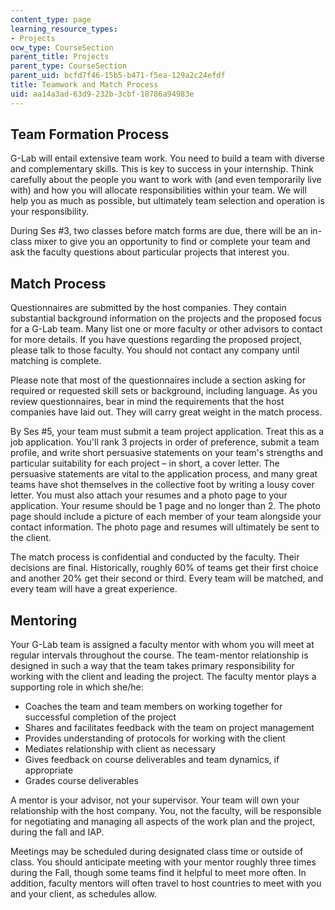 ```yaml
---
content_type: page
learning_resource_types:
- Projects
ocw_type: CourseSection
parent_title: Projects
parent_type: CourseSection
parent_uid: bcfd7f46-15b5-b471-f5ea-129a2c24efdf
title: Teamwork and Match Process
uid: aa14a3ad-63d9-232b-3cbf-18786a94983e
---
```


Team Formation Process
----------------------

G-Lab will entail extensive team work. You need to build a team with diverse and complementary skills. This is key to success in your internship. Think carefully about the people you want to work with (and even temporarily live with) and how you will allocate responsibilities within your team. We will help you as much as possible, but ultimately team selection and operation is your responsibility.

During Ses #3, two classes before match forms are due, there will be an in-class mixer to give you an opportunity to find or complete your team and ask the faculty questions about particular projects that interest you.

Match Process
-------------

Questionnaires are submitted by the host companies. They contain substantial background information on the projects and the proposed focus for a G-Lab team. Many list one or more faculty or other advisors to contact for more details. If you have questions regarding the proposed project, please talk to those faculty. You should not contact any company until matching is complete.

Please note that most of the questionnaires include a section asking for required or requested skill sets or background, including language. As you review questionnaires, bear in mind the requirements that the host companies have laid out. They will carry great weight in the match process.

By Ses #5, your team must submit a team project application. Treat this as a job application. You'll rank 3 projects in order of preference, submit a team profile, and write short persuasive statements on your team's strengths and particular suitability for each project – in short, a cover letter. The persuasive statements are vital to the application process, and many great teams have shot themselves in the collective foot by writing a lousy cover letter. You must also attach your resumes and a photo page to your application. Your resume should be 1 page and no longer than 2. The photo page should include a picture of each member of your team alongside your contact information. The photo page and resumes will ultimately be sent to the client.

The match process is confidential and conducted by the faculty. Their decisions are final. Historically, roughly 60% of teams get their first choice and another 20% get their second or third. Every team will be matched, and every team will have a great experience.

Mentoring
---------

Your G-Lab team is assigned a faculty mentor with whom you will meet at regular intervals throughout the course. The team-mentor relationship is designed in such a way that the team takes primary responsibility for working with the client and leading the project. The faculty mentor plays a supporting role in which she/he:

*   Coaches the team and team members on working together for successful completion of the project
*   Shares and facilitates feedback with the team on project management
*   Provides understanding of protocols for working with the client
*   Mediates relationship with client as necessary
*   Gives feedback on course deliverables and team dynamics, if appropriate
*   Grades course deliverables

A mentor is your advisor, not your supervisor. Your team will own your relationship with the host company. You, not the faculty, will be responsible for negotiating and managing all aspects of the work plan and the project, during the fall and IAP.

Meetings may be scheduled during designated class time or outside of class. You should anticipate meeting with your mentor roughly three times during the Fall, though some teams find it helpful to meet more often. In addition, faculty mentors will often travel to host countries to meet with you and your client, as schedules allow.